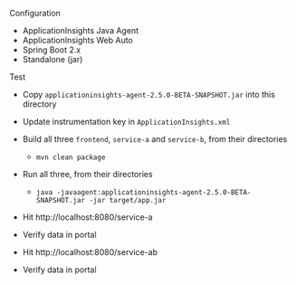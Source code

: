 Configuration

* ApplicationInsights Java Agent
* ApplicationInsights Web Auto
* Spring Boot 2.x
* Standalone (jar)

Test

* Copy `applicationinsights-agent-2.5.0-BETA-SNAPSHOT.jar` into this directory
* Update instrumentation key in `ApplicationInsights.xml`
* Build all three `frontend`, `service-a` and `service-b`, from their directories
  * `mvn clean package`
* Run all three, from their directories
  * `java -javaagent:applicationinsights-agent-2.5.0-BETA-SNAPSHOT.jar -jar target/app.jar`

* Hit http://localhost:8080/service-a
* Verify data in portal

* Hit http://localhost:8080/service-ab
* Verify data in portal
